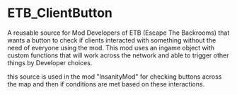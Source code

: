 # ETB_ClientButton
A reusable source for Mod Developers of ETB (Escape The Backrooms) that wants a button to check if clients interacted with something without the need of everyone using the mod. This mod uses an ingame object with custom functions that will work across the network and able to trigger other things by Developer choices. 

this source is used in the mod "InsanityMod" for checking buttons across the map and then if conditions are met based on these interactions. 
